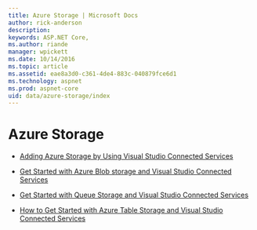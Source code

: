 ```yaml
---
title: Azure Storage | Microsoft Docs
author: rick-anderson
description: 
keywords: ASP.NET Core,
ms.author: riande
manager: wpickett
ms.date: 10/14/2016
ms.topic: article
ms.assetid: eae8a3d0-c361-4de4-883c-040879fce6d1
ms.technology: aspnet
ms.prod: aspnet-core
uid: data/azure-storage/index
---
```

# Azure Storage

* [Adding Azure Storage by Using Visual Studio Connected Services](https://azure.microsoft.com/documentation/articles/vs-azure-tools-connected-services-storage)

* [Get Started with Azure Blob storage and Visual Studio Connected Services](https://azure.microsoft.com/documentation/articles/vs-storage-aspnet5-getting-started-blobs)

* [Get Started with Queue Storage and Visual Studio Connected Services](https://azure.microsoft.com/documentation/articles/vs-storage-aspnet5-getting-started-queues)

* [How to Get Started with Azure Table Storage and Visual Studio Connected Services](https://azure.microsoft.com/documentation/articles/vs-storage-aspnet5-getting-started-tables)
